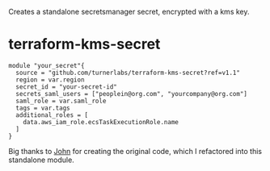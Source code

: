 Creates a standalone secretsmanager secret, encrypted with a kms key.

# terraform-kms-secret

```hcl
module "your_secret"{
  source = "github.com/turnerlabs/terraform-kms-secret?ref=v1.1"
  region = var.region
  secret_id = "your-secret-id"
  secrets_saml_users = ["peoplein@org.com", "yourcompany@org.com"]
  saml_role = var.saml_role
  tags = var.tags
  additional_roles = [
    data.aws_iam_role.ecsTaskExecutionRole.name
  ]
}

```

Big thanks to [John](https://github.com/jritsema) for creating the original code, which I refactored into this standalone module.
